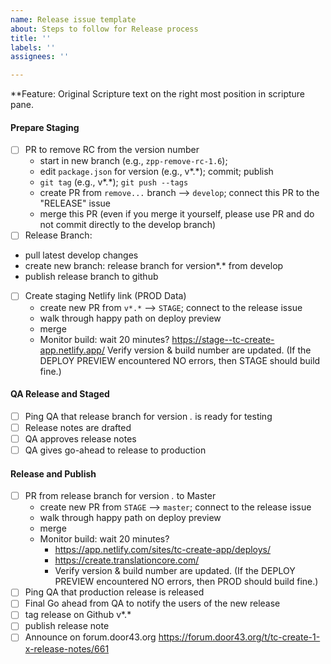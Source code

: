 ```yaml
---
name: Release issue template
about: Steps to follow for Release process
title: ''
labels: ''
assignees: ''

---
```


**Feature: Original Scripture text on the right most position in scripture pane.
#### Prepare Staging 
- [ ] PR to remove RC from the version number
  - start in new branch (e.g., `zpp-remove-rc-1.6`); 
  - edit `package.json` for version (e.g., v*.*); commit; publish
  - `git tag` (e.g., v*.*);    `git push --tags`
  - create PR from `remove...` branch --> `develop`;  connect this PR to the "RELEASE" issue
  - merge this PR (even if you merge it yourself, please use PR and do not commit directly to the develop branch)
- [ ]  Release Branch:
  - pull latest develop changes
  - create new branch: release branch for version*.* from develop
  - publish release branch to github
- [ ] Create staging Netlify link (PROD Data)
  - create new PR from `v*.*` --> `STAGE`; connect to the release issue
  - walk through happy path on deploy preview
  - merge 
  - Monitor build: wait 20 minutes?  https://stage--tc-create-app.netlify.app/
    Verify version & build number are updated.
    (If the DEPLOY PREVIEW encountered NO errors, then STAGE should build fine.)
#### QA Release and Staged 
  - [ ]  Ping QA that release branch for version *.* is ready for testing  
  - [ ] Release notes are drafted
  - [ ] QA approves release notes
  - [ ] QA gives go-ahead to release to production
#### Release and Publish
  - [ ] PR from release branch for version *.* to Master
    - create new PR from `STAGE` --> `master`; connect to the release issue
    - walk through happy path on deploy preview
    - merge 
    - Monitor build: wait 20 minutes?  
       - https://app.netlify.com/sites/tc-create-app/deploys/
       - https://create.translationcore.com/
       - Verify version & build number are updated.
          (If the DEPLOY PREVIEW encountered NO errors, then PROD should build fine.)
  - [ ] Ping QA that production release is released
  - [ ] Final Go ahead  from QA to notify the users of the new release
  - [ ] tag release on Github v*.*
  - [ ] publish release note
  - [ ] Announce on forum.door43.org https://forum.door43.org/t/tc-create-1-x-release-notes/661
